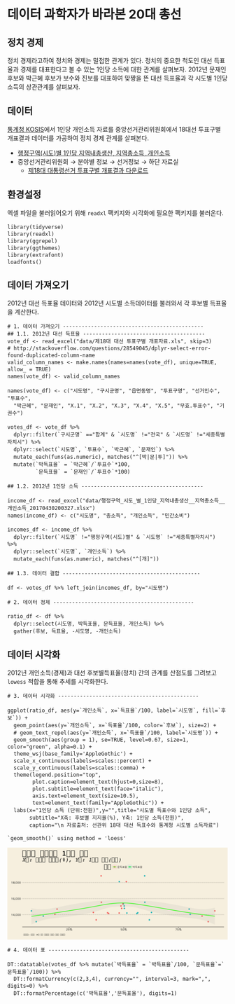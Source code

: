 # 데이터 과학자가 바라본 20대 총선



## 정치 경제

정치 경제라고하여 정치와 경제는 밀접한 관계가 있다. 
정치의 중요한 척도인 대선 득표율과 경제를 대표한다고 볼 수 있는 1인당 소득에 대한 관계를 살펴보자.
2012년 문재인 후보와 박근혜 후보가 보수와 진보를 대표하여 맞짱을 뜬 대선 득표율과 
각 시도별 1인당 소득의 상관관계를 살펴보자.

## 데이터

[통계청 KOSIS](http://kosis.kr/)에서 1인당 개인소득 자료를 중앙선거관리위원회에서 18대선 투표구별 개표결과 데이터를 가공하여 
정치 경제 관계를 살펴본다.

- [행정구역(시도)별 1인당 지역내총생산, 지역총소득, 개인소득](http://kosis.kr/statHtml/statHtml.do?orgId=101&tblId=DT_1C65#)
- 중앙선거관리위원회 &rarr; 분야별 정보 &rarr; 선거정보 &rarr; 하단 자료실
    - [제18대 대통령선거 투표구별 개표결과 다운로드](http://www.nec.go.kr/portal/cmm/fms/FileDown.do?atchFileId=FILE_000000000061613&fileSn=1&bbsId=)

## 환경설정

엑셀 파일을 불러읽어오기 위해 `readxl` 팩키지와 시각화에 필요한 팩키지를 불러온다.


~~~{.r}
library(tidyverse)
library(readxl)
library(ggrepel)
library(ggthemes)
library(extrafont)
loadfonts()
~~~
## 데이터 가져오기

2012년 대선 득표율 데이터와 2012년 시도별 소득데이터를 불러와서 각 후보별 득표율을 계산한다.


~~~{.r}
# 1. 데이터 가져오기 ---------------------------------------------
## 1.1. 2012년 대선 득표율 ---------------------------------------
vote_df <- read_excel("data/제18대 대선 투표구별 개표자료.xls", skip=3)
# http://stackoverflow.com/questions/28549045/dplyr-select-error-found-duplicated-column-name
valid_column_names <- make.names(names=names(vote_df), unique=TRUE, allow_ = TRUE)
names(vote_df) <- valid_column_names

names(vote_df) <- c("시도명", "구시군명", "읍면동명", "투표구명", "선거인수", "투표수", 
  "박근혜", "문재인", "X.1", "X.2", "X.3", "X.4", "X.5", "무효.투표수", "기권수")

votes_df <- vote_df %>% 
  dplyr::filter(`구시군명` =="합계" & `시도명` !="전국" & `시도명` !="세종특별자치시") %>% 
  dplyr::select(`시도명`, `투표수`, `박근혜`, `문재인`) %>% 
  mutate_each(funs(as.numeric), matches("^[박|문|투]")) %>% 
  mutate(`박득표율` = `박근혜`/`투표수`*100, 
         `문득표율` = `문재인`/`투표수`*100)

## 1.2. 2012년 1인당 소득 ---------------------------------------

income_df <- read_excel("data/행정구역_시도_별_1인당_지역내총생산__지역총소득__개인소득_20170430200327.xlsx")
names(income_df) <- c("시도명", "총소득", "개인소득", "민간소비")

incomes_df <- income_df %>% 
  dplyr::filter(`시도명` !="행정구역(시도)별" & `시도명` !="세종특별자치시") %>% 
  dplyr::select(`시도명`, `개인소득`) %>% 
  mutate_each(funs(as.numeric), matches("^[개]"))

## 1.3. 데이터 결합 --------------------------------------------

df <- votes_df %>% left_join(incomes_df, by="시도명")

# 2. 데이터 정제 ---------------------------------------------

ratio_df <- df %>% 
  dplyr::select(시도명, 박득표율, 문득표율, 개인소득) %>% 
  gather(후보, 득표율, -시도명, -개인소득)
~~~

## 데이터 시각화

2012년 개인소득(경제)과 대선 후보별득표율(정치) 간의 관계를 산점도를 그려보고 `lowess` 적합을 통해 추세를 시각화한다.


~~~{.r}
# 3. 데이터 시각화 ---------------------------------------------

ggplot(ratio_df, aes(y=`개인소득`, x=`득표율`/100, label=`시도명`, fill=`후보`)) +
  geom_point(aes(y=`개인소득`, x=`득표율`/100, color=`후보`), size=2) +
  # geom_text_repel(aes(y=`개인소득`, x=`득표율`/100, label=`시도명`)) +
  geom_smooth(aes(group = 1), se=TRUE, level=0.67, size=1, color="green", alpha=0.1) +
  theme_wsj(base_family='AppleGothic') +
  scale_x_continuous(labels=scales::percent) +
  scale_y_continuous(labels=scales::comma) +
  theme(legend.position="top", 
        plot.caption=element_text(hjust=0,size=8),
        plot.subtitle=element_text(face="italic"),
        axis.text=element_text(size=10.5),
        text=element_text(family="AppleGothic")) +
  labs(x="1인당 소득 (단위:천원)",y="",title="시도별 득표수와 1인당 소득",
       subtitle="X축: 후보별 지지율(%), Y축: 1인당 소득(천원)",
       caption="\n 자료출처: 선관위 18대 대선 득표수와 통계청 시도별 소득자료")
~~~



~~~{.output}
`geom_smooth()` using method = 'loess'

~~~

<img src="fig/political-economy-viz-1.png" style="display: block; margin: auto;" />

~~~{.r}
# 4. 데이터 표 ---------------------------------------------

DT::datatable(votes_df %>% mutate(`박득표율` = `박득표율`/100, `문득표율`=`문득표율`/100)) %>% 
  DT::formatCurrency(c(2,3,4), currency="", interval=3, mark=",", digits=0) %>% 
  DT::formatPercentage(c('박득표율','문득표율'), digits=1)
~~~

<!--html_preserve--><div id="htmlwidget-75b2232dda32ae5ba7bf" style="width:100%;height:auto;" class="datatables html-widget"></div>
<script type="application/json" data-for="htmlwidget-75b2232dda32ae5ba7bf">{"x":{"filter":"none","data":[["1","2","3","4","5","6","7","8","9","10","11","12","13","14","15","16"],["서울특별시","부산광역시","대구광역시","인천광역시","광주광역시","대전광역시","울산광역시","경기도","강원도","충청북도","충청남도","전라북도","전라남도","경상북도","경상남도","제주특별자치도"],[6307869,2219699,1585806,1657821,898416,904367,694938,7018577,911988,925778,1168095,1142133,1171210,1710122,2008683,330967],[3024572,1324159,1267789,852600,69574,450576,413977,3528915,562876,518442,658928,150315,116296,1375164,1259174,166184],[3227639,882511,309034,794213,823737,448310,275451,3442084,340870,398907,497630,980322,1038347,316659,724896,161235],[0.479491885452916,0.596548901450152,0.799460337519217,0.514289540306221,0.0774407401471034,0.498222513647667,0.595703501607338,0.502796364562218,0.617196717500669,0.560006826690632,0.564104803119609,0.131609015762613,0.099295600276637,0.804132102855819,0.626865463589825,0.502116525212483],[0.511684532446695,0.397581383782216,0.194875035155624,0.479070418338289,0.91687703691831,0.495716893694706,0.396367733524429,0.490424768439528,0.373765882884424,0.430888398730581,0.426018431720023,0.858325606562458,0.886559199460387,0.185167490974328,0.360881234122059,0.487163372783389]],"container":"<table class=\"display\">\n  <thead>\n    <tr>\n      <th> <\/th>\n      <th>시도명<\/th>\n      <th>투표수<\/th>\n      <th>박근혜<\/th>\n      <th>문재인<\/th>\n      <th>박득표율<\/th>\n      <th>문득표율<\/th>\n    <\/tr>\n  <\/thead>\n<\/table>","options":{"columnDefs":[{"className":"dt-right","targets":[2,3,4,5,6]},{"orderable":false,"targets":0}],"order":[],"autoWidth":false,"orderClasses":false,"rowCallback":"function(row, data) {\nDTWidget.formatPercentage(this, row, data, 5, 1);\nDTWidget.formatPercentage(this, row, data, 6, 1);\nDTWidget.formatCurrency(this, row, data, 2, '', 0, 3, ',', '.', true);\nDTWidget.formatCurrency(this, row, data, 3, '', 0, 3, ',', '.', true);\nDTWidget.formatCurrency(this, row, data, 4, '', 0, 3, ',', '.', true);\n}"}},"evals":["options.rowCallback"],"jsHooks":[]}</script><!--/html_preserve-->
